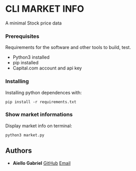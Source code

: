 # CLI MARKET INFO

A minimal Stock price data

### Prerequisites

Requirements for the software and other tools to build, test. 
- Python3 installed
- pip installed
- Capital.com account and api key

### Installing

Installing python dependences with:

    pip install -r requirements.txt


### Show market informations

Display market info on terminal:

    python3 market.py



## Authors

  - **Aiello Gabriel** 
    [GitHub](https://github.com/Haifisch92)
    [Email](devgabriel92@gmail.com)

